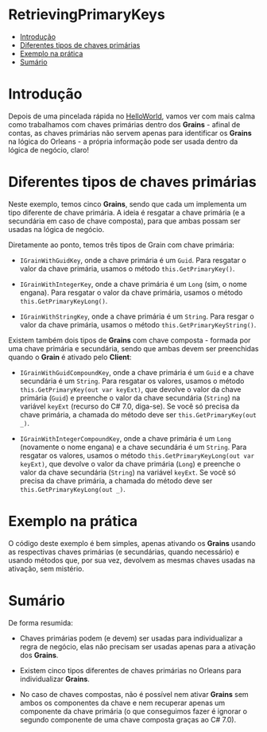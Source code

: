 # RetrievingPrimaryKeys

- [Introdução](#introdução)
- [Diferentes tipos de chaves primárias](#diferentes-tipos-de-chaves-primárias)
- [Exemplo na prática](#exemplo-na-prática)
- [Sumário](#sumário)

# Introdução

Depois de uma pincelada rápida no [HelloWorld](https://github.com/prrandrade/OrleansStudy/tree/master/study/01-HelloWorld), vamos ver com mais calma como trabalhamos com chaves primárias dentro dos **Grains** - afinal de contas, as chaves primárias não servem apenas para identificar os **Grains** na lógica do Orleans - a própria informação pode ser usada dentro da lógica de negócio, claro!

# Diferentes tipos de chaves primárias

Neste exemplo, temos cinco **Grains**, sendo que cada um implementa um tipo diferente de chave primária. A ideia é resgatar a chave primária (e a secundária em caso de chave composta), para que ambas possam ser usadas na lógica de negócio.

Diretamente ao ponto, temos três tipos de Grain com chave primária:

- `IGrainWithGuidKey`, onde a chave primária é um `Guid`. Para resgatar o valor da chave primária, usamos o método `this.GetPrimaryKey()`.

- `IGrainWithIntegerKey`, onde a chave primária é um `Long` (sim, o nome engana). Para resgatar o valor da chave primária, usamos o método `this.GetPrimaryKeyLong()`.

- `IGrainWithStringKey`, onde a chave primária é um `String`. Para resgar o valor da chave primária, usamos o método `this.GetPrimaryKeyString()`.

Existem também dois tipos de **Grains** com chave composta - formada por uma chave primária e secundária, sendo que ambas devem ser preenchidas quando o **Grain** é ativado pelo **Client**:

- `IGrainWithGuidCompoundKey`, onde a chave primária é um `Guid` e a chave secundária é um `String`. Para resgatar os valores, usamos o método `this.GetPrimaryKey(out var keyExt)`, que devolve o valor da chave primária (`Guid`) e preenche o valor da chave secundária (`String`) na variável `keyExt` (recurso do C# 7.0, diga-se). Se você só precisa da chave primária, a chamada do método deve ser `this.GetPrimaryKey(out _)`.

- `IGrainWithIntegerCompoundKey`, onde a chave primária é um `Long` (novamente o nome engana) e a chave secundária é um `String`. Para resgatar os valores, usamos o método `this.GetPrimaryKeyLong(out var keyExt)`, que devolve o valor da chave primária (`Long`) e preenche o valor da chave secundária (`String`) na variável `keyExt`. Se você só precisa da chave primária, a chamada do método deve ser `this.GetPrimaryKeyLong(out _)`.

# Exemplo na prática

O código deste exemplo é bem simples, apenas ativando os **Grains** usando as respectivas chaves primárias (e secundárias, quando necessário) e usando métodos que, por sua vez, devolvem as mesmas chaves usadas na ativação, sem mistério.

# Sumário

De forma resumida:

- Chaves primárias podem (e devem) ser usadas para individualizar a regra de negócio, elas não precisam ser usadas apenas para a ativação dos **Grains**.

- Existem cinco tipos diferentes de chaves primárias no Orleans para individualizar **Grains**.

- No caso de chaves compostas, não é possível nem ativar **Grains** sem ambos os componentes da chave e nem recuperar apenas um componente da chave primária (o que conseguimos fazer é ignorar o segundo componente de uma chave composta graças ao C# 7.0).



